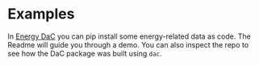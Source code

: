 # Examples

In [Energy DaC](https://gitlab.com/data-as-code/energy-dac-example) you can pip install some energy-related data as code.
The Readme will guide you through a demo.
You can also inspect the repo to see how the DaC package was built using `dac`.
